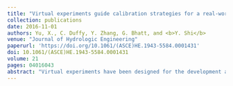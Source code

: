 ```yaml
---
title: "Virtual experiments guide calibration strategies for a real-world watershed application of coupled surface-subsurface modeling"
collection: publications
date: 2016-11-01
authors: Yu, X., C. Duffy, Y. Zhang, G. Bhatt, and <b>Y. Shi</b>
venue: "Journal of Hydrologic Engineering"
paperurl: 'https://doi.org/10.1061/(ASCE)HE.1943-5584.0001431'
doi: 10.1061/(ASCE)HE.1943-5584.0001431
volume: 21
pages: 04016043
abstract: "Virtual experiments have been designed for the development and validation of coupled surface-subsurface modeling. Potentially, virtual experiments can guide model calibration as well. To address the role of virtual experiments in model calibration, a novel approach was described for a real watershed calibration of Penn State Integrated Hydrologic Model (PIHM) guided by the V-shaped catchment simulation. First, a benchmarking experiment of coupled surface-subsurface modeling was developed and documented on the V-shaped catchment. Then, the performance of hydrologic predictions for the V-shaped catchment was calculated and demonstrated different levels of correlations. The correlations were found stable, which had the potential to be used as the weights of multiobjective calibration. Therefore, a weighted multiobjective calibration was developed for a real-world watershed by transferring the correlations obtained from the virtual experiments. Expectedly, the parameters calibrated using the weighted approach indicated improvement of the model performance in simulating water-table depths and evapotranspiration with little sacrifice of model performance in streamflow. In addition, this study also compares the weighted average calibration and unweighted calibration. The results demonstrate the weighted objective optimization achieved satisfactory compromise for each calibration objective. Overall, the virtual experiment is proved to be an efficient tool to facilitate calibration of complex models. The proposed weighted objective approach provides an effective calibration strategy for the multiple observation constraints, which can be applied for the calibration of coupled environmental process models with multiple observations."
---
```

